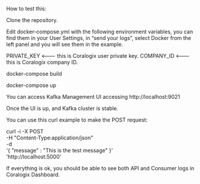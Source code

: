 How to test this:

Clone the repository.

Edit docker-compose.yml with the following environment variables, you can find them in your User Settings, in “send your logs”, select Docker from the left panel and you will see them in the example.

PRIVATE_KEY   <--- this is Coralogix user private key.
COMPANY_ID <--- this is Coralogix company ID.


docker-compose build

docker-compose up 

You can access Kafka Management UI  accessing http://localhost:9021

Once the UI is up, and Kafka cluster is stable.

You can use this curl example to make the POST request:

curl -i -X POST \
   -H "Content-Type:application/json" \
   -d \
'{
"message" : "This is the test message"
}' \
 'http://localhost:5000'

If everything is ok,  you should be able to see both API and Consumer logs in Coralogix Dashboard.
